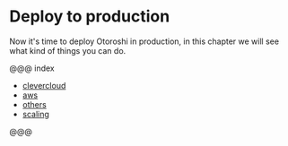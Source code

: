# Deploy to production

Now it's time to deploy Otoroshi in production, in this chapter we will see what kind of things you can do.

@@@ index

* [clevercloud](./clevercloud.md)
* [aws](./aws.md)
* [others](./other.md)  
* [scaling](./scaling.md)  

@@@